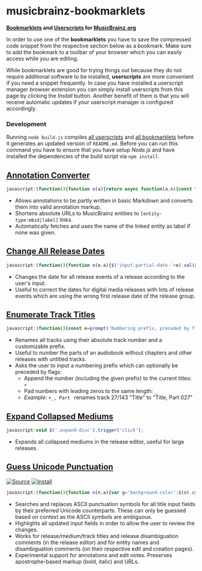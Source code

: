 # musicbrainz-bookmarklets

**[Bookmarklets](https://en.wikipedia.org/wiki/Bookmarklet) and [Userscripts](https://en.wikipedia.org/wiki/Userscript) for [MusicBrainz.org](https://musicbrainz.org)**

In order to use one of the **bookmarklets** you have to save the compressed code snippet from the respective section below as a bookmark. Make sure to add the bookmark to a toolbar of your browser which you can easily access while you are editing.

While bookmarklets are good for trying things out because they do not require additional software to be installed, **userscripts** are more convenient if you need a snippet frequently. In case you have installed a userscript manager browser extension you can simply install userscripts from this page by clicking the *Install* button. Another benefit of them is that you will receive automatic updates if your userscript manager is configured accordingly.

### Development

Running `node build.js` compiles [all userscripts](src/userscripts/) and [all bookmarklets](src/bookmarklets/) before it generates an updated version of `README.md`. Before you can run this command you have to ensure that you have setup *Node.js* and have installed the dependencies of the build script via `npm install`.

## [Annotation Converter](src/annotationConverter.js)

```js
javascript:(function(){function e(a){return async function(a,n){const t=[];a.replace(n,(a,...n)=>{n=((a,n,t)=>async function(a,n=null){if(a.includes('musicbrainz.org')){const r=new URL(a);var[t,e,c]=r.pathname.match(/^\/(.+?)\/([0-9a-f-]{36})$/)||[];if(t)return n=n||await async function(a){a.pathname=`/ws/2${a.pathname}`,a.search='?fmt=json';let n=await fetch(a);return n=await n.json(),n.name||n.title}(r),`[${e}:${c}|${n}]`}return function(a,n=null){return n?`[${a}|${n}]`:`[${a}]`}(a,n)}(n,t))(a,...n),t.push(n)});const e=await Promise.all(t);return a.replace(n,()=>e.shift())}(a,/\[(.+?)(?:\|(.+?))?\]/g)}var a='textarea[name$=text]',c=[[/(__|\*\*)(?=\S)(.+?)(?<=\S)\1/g,"'''$2'''"],[/(_|\*)(?=\S)(.+?)(?<=\S)\1/g,"''$2''"],[/\[(.+?)\]\((.+?)\)/g,'[$2|$1]'],[/(?<!\[)(https?:\/\/\S+)/g,'[$1]'],[/^\# +(.+?)( +\#*)?$/gm,'= $1 ='],[/^\#{2} +(.+?)( +\#*)?$/gm,'== $1 =='],[/^\#{3} +(.+?)( +\#*)?$/gm,'=== $1 ==='],[/^(\d+)\. +/gm,'    $1. '],[/^[-+*] +/gm,'    * ']],r='background-color';$(a).css(r,'').each((a,n)=>{let t=n.value;t&&(c.forEach(([a,n])=>{t=t.replace(a,n)}),t!=n.value&&$(n).val(t).trigger('change').css(r,'yellow'))}),$(a).each(async(a,n)=>{var t=await e(n.value);t!=n.value&&$(n).val(t)})})();
```

- Allows annotations to be partly written in basic Markdown and converts them into valid annotation markup.
- Shortens absolute URLs to MusicBrainz entities to `[entity-type:mbid|label]` links.
- Automatically fetches and uses the name of the linked entity as label if none was given.

## [Change All Release Dates](src/changeAllReleaseDates.js)

```js
javascript:(function(){function e(e,a){$('input.partial-date-'+e).val(a).trigger('change')}var a=prompt('Date for all release events (YYYY-MM-DD):'),[,t,n,a]=/(\d{4})(?:-(\d{2})(?:-(\d{2}))?)?/.exec(a)||[],n=n,a=a;e('year',t),e('month',n),e('day',a)})();
```

- Changes the date for all release events of a release according to the user's input.
- Useful to correct the dates for digital media releases with lots of release events which are using the wrong first
  release date of the release group.

## [Enumerate Track Titles](src/enumerateTrackTitles.js)

```js
javascript:(function(){const e=prompt('Numbering prefix, preceded by flags:\n+ append to current titles\n_ pad numbers','Part ');let[,n,t]=e.match(/^([+_]*)(.+)/);n={append:n.includes('+'),padNumbers:n.includes('_')},function(a='',p={}){let e=$('input.track-name');var n=e.length.toString().length;const i=new Intl.NumberFormat('en',{minimumIntegerDigits:n});e.each((e,n)=>{let t=e+1;p.padNumbers&&(t=i.format(t));let r=a+t;p.append&&(r=(n.value+r).replace(/([.!?]),/,'$1')),$(n).val(r)}).trigger('change')}(t,n)})();
```

- Renames all tracks using their absolute track number and a customizable prefix.
- Useful to number the parts of an audiobook without chapters and other releases with untitled tracks.
- Asks the user to input a numbering prefix which can optionally be preceded by flags:
  - Append the number (including the given prefix) to the current titles: `+`
  - Pad numbers with leading zeros to the same length: `_`
  - *Example*: `+_, Part ` renames track 27/143 "Title" to "Title, Part 027"

## [Expand Collapsed Mediums](src/expandCollapsedMediums.js)

```js
javascript:void $('.expand-disc').trigger('click');
```

- Expands all collapsed mediums in the release editor, useful for large releases.

## [Guess Unicode Punctuation](src/guessUnicodePunctuation.js)

[![Source](https://raw.github.com/jerone/UserScripts/master/_resources/Source-button.png)](dist/guessUnicodePunctuation.user.js)
[![Install](https://raw.github.com/jerone/UserScripts/master/_resources/Install-button.png)](dist/guessUnicodePunctuation.user.js?raw=1)

```js
javascript:(function(){function n(n,a){var g='background-color';$(n).css(g,'').each((n,t)=>{let e=t.value;e&&(a.forEach(([n,t])=>{e=e.replace(n,t)}),e!=t.value&&$(t).val(e).trigger('change').css(g,'yellow'))})}var t=[[/(?<=\W|^)"(.+?)"(?=\W|$)/g,'\u201c$1\u201d'],[/(?<=\W|^)'n'(?=\W|$)/g,'\u2019n\u2019'],[/(?<=\W|^)'(.+?)'(?=\W|$)/g,'\u2018$1\u2019'],[/(\d+)"/g,'$1\u2033'],[/(\d+)'(\d+)/g,'$1\u2032$2'],[/'/g,'\u2019'],[/(?<!\.)\.{3}(?!\.)/g,'\u2026'],[/ - /g,' \u2013 '],[/(\d{4})-(\d{2})-(\d{2})(?=\W|$)/g,'$1\u2010$2\u2010$3'],[/(\d{4})-(\d{2})(?=\W|$)/g,'$1\u2010$2'],[/(\d+)-(\d+)/g,'$1\u2013$2'],[/-/g,'\u2010']],e=[[/'''/g,'<b>'],[/''/g,'<i>'],[/\[(.+?)(\|.+?)?\]/g,(n,t,e='')=>`[${btoa(t)}${e}]`],...t,[/\[([A-Za-z0-9+/=]+)(\|.+?)?\]/g,(n,t,e='')=>`[${atob(t)}${e}]`],[/<b>/g,"'''"],[/<i>/g,"''"]];n(['input#name','input#comment','input.track-name','input[id^=disc-title]','input[name$=name]','input[name$=comment]'].join(),t),n(['#annotation','#edit-note-text','textarea[name$=text]','.edit-note'].join(),e)})();
```

- Searches and replaces ASCII punctuation symbols for all title input fields by their preferred Unicode counterparts.
  These can only be guessed based on context as the ASCII symbols are ambiguous.
- Highlights all updated input fields in order to allow the user to review the changes.
- Works for release/medium/track titles and release disambiguation comments (in the release editor)
  and for entity names and disambiguation comments (on their respective edit and creation pages).
- Experimental support for annotations and edit notes. Preserves apostrophe-based markup (bold, italic) and URLs.
